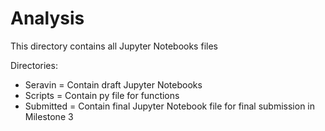 # Analysis
This directory contains all Jupyter Notebooks files

Directories:
- Seravin = Contain draft Jupyter Notebooks
- Scripts = Contain py file for functions
- Submitted = Contain final Jupyter Notebook file for final submission in Milestone 3